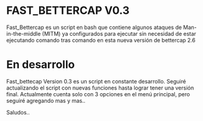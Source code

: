 # FAST_BETTERCAP V0.3
Fast_Bettercap es un script en bash que contiene algunos ataques de Man-in-the-middle  (MITM) ya configurados para ejecutar sin necesidad de estar ejecutando comando tras comando en esta nueva versión de bettercap 2.6

# En desarrollo
Fast_bettecap Version 0.3 es un script en constante desarrollo. Seguiré actualizando el script con nuevas funciones hasta lograr tener una versión final. Actualmente cuenta solo con 3 opciones en el menú principal, pero seguiré agregando mas y mas..

Saludos..

